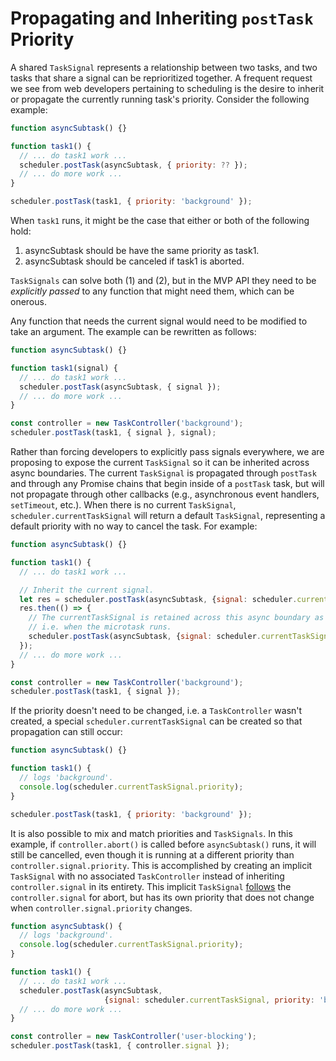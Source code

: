 # Propagating and Inheriting `postTask` Priority

A shared `TaskSignal` represents a relationship between two tasks, and two tasks
that share a signal can be reprioritized together. A frequent request we see
from web developers pertaining to scheduling is the desire to inherit or
propagate the currently running task's priority. Consider the following example:

```javascript
function asyncSubtask() {}

function task1() {
  // ... do task1 work ...
  scheduler.postTask(asyncSubtask, { priority: ?? });
  // ... do more work ...
}

scheduler.postTask(task1, { priority: 'background' });
```

When `task1` runs, it might be the case that either or both of the following hold:
1. asyncSubtask should be have the same priority as task1.
2. asyncSubtask should be canceled if task1 is aborted.

`TaskSignals` can solve both (1) and (2), but in the MVP API they need to be
*explicitly passed* to any function that might need them, which can be onerous.

Any function that needs the current signal would need to be modified to take an
argument. The example can be rewritten as follows:

```javascript
function asyncSubtask() {}

function task1(signal) {
  // ... do task1 work ...
  scheduler.postTask(asyncSubtask, { signal });
  // ... do more work ...
}

const controller = new TaskController('background');
scheduler.postTask(task1, { signal }, signal);
```

Rather than forcing developers to explicitly pass signals everywhere, we are
proposing to expose the current `TaskSignal` so it can be inherited across async
boundaries. The current `TaskSignal` is propagated through `postTask` and
through any Promise chains that begin inside of a `postTask` task, but will not
propagate through other callbacks (e.g., asynchronous event handlers,
`setTimeout`, etc.). When there is no current `TaskSignal`,
`scheduler.currentTaskSignal` will return a default `TaskSignal`, representing
a default priority with no way to cancel the task. 
For example:

```javascript
function asyncSubtask() {}

function task1() {
  // ... do task1 work ...

  // Inherit the current signal.
  let res = scheduler.postTask(asyncSubtask, {signal: scheduler.currentTaskSignal});
  res.then(() => {
    // The currentTaskSignal is retained across this async boundary as well,
    // i.e. when the microtask runs.
    scheduler.postTask(asyncSubtask, {signal: scheduler.currentTaskSignal});
  });
  // ... do more work ...
}

const controller = new TaskController('background');
scheduler.postTask(task1, { signal });
```

If the priority doesn't need to be changed, i.e. a `TaskController` wasn't
created, a special `scheduler.currentTaskSignal` can be created so that
propagation can still occur:

```javascript
function asyncSubtask() {}

function task1() {
  // logs 'background'.
  console.log(scheduler.currentTaskSignal.priority);
}

scheduler.postTask(task1, { priority: 'background' });
```

It is also possible to mix and match priorities and `TaskSignals`.
In this example, if `controller.abort()` is called before `asyncSubtask()`
runs, it will still be cancelled, even though it is running at a different
priority than `controller.signal.priority`. This is accomplished by creating an
implicit `TaskSignal` with no associated `TaskController` instead of inheriting
`controller.signal` in its entirety. This implicit `TaskSignal`
[follows](https://dom.spec.whatwg.org/#abortsignal-follow) the
`controller.signal` for abort, but has its own priority that does not change
when `controller.signal.priority` changes.

```javascript
function asyncSubtask() {
  // logs 'background'.
  console.log(scheduler.currentTaskSignal.priority);
}

function task1() {
  // ... do task1 work ...
  scheduler.postTask(asyncSubtask,
                     {signal: scheduler.currentTaskSignal, priority: 'background'});
  // ... do more work ...
}

const controller = new TaskController('user-blocking');
scheduler.postTask(task1, { controller.signal });
```

